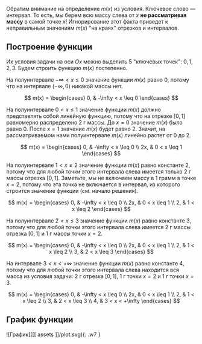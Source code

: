 Обратим внимание на определение $m(x)$ из условия. Ключевое слово — интервал. То есть, мы берем всю массу слева от $x$ **не рассматривая массу** в самой точке $x$! Игнорирование этот факта приведет к неправильным значениям $m(x)$ "на краях" отрезков и интервалов.

## Построение функции

Их условия задачи на оси $Ox$ можно выделить $5$ "ключевых точек": $0, 1, 2, 3$. Будем строить функцию $m(x)$ постепенно.

На полуинтервале $-\infty < x \leq 0$ значение функции $m(x)$ равно $0$, потому что на интервале $(-\infty, 0)$ никакой массы нет.

$$ 
m(x) = \begin{cases} 0,  & -\infty < x \leq 0 \end{cases}
$$

На полуинтервале $0 < x \leq 1$ значение функции $m(x)$ должно представлять собой линейную функцию, потому что на отрезке $[0, 1]$ равномерно распределено $2 \text{ г}$ массы. До $x=0$ значение $m(x)$ было равно $0$. После $x=1$ значение $m(x)$ будет равно $2$. Значит, на рассматриваемом нами полуинтервале $m(x)$ линейно растет от $0$ до $2$.

$$ 
m(x) =
\begin{cases}
	0,  & -\infty < x \leq 0
    \\
    2x, & 0 < x \leq 1
\end{cases}
$$

На полуинтервале $1 < x \leq 2$ значение функции $m(x)$ равно константе $2$, потому что для любой точки этого интервала слева имеется только $2 \text{ г}$ массы отрезка $[0,1]$. Заметьте, мы не включаем массу в $1$ грамм в точке $x=2$, потому что эта точка не включается в интервал, из которого строится значение функции (см. начало решения).

$$ 
m(x) =
\begin{cases}
	0,  & -\infty < x \leq 0
    \\
    2x, & 0 < x \leq 1
    \\
    2, & 1 < x \leq 2
\end{cases}
$$

На полуинтервале $2 < x \leq 3$ значение функции $m(x)$ равно константе $3$, потому что для любой точки этого интервала слева имеется $2 \text{ г}$ массы отрезка $[0,1]$ и $1 \text{ г}$ массы точки $x=2$.

$$ 
m(x) =
\begin{cases}
	0,  & -\infty < x \leq 0
    \\
    2x, & 0 < x \leq 1
    \\
    2, & 1 < x \leq 2
    \\
    3, & 2 < x \leq 3
\end{cases}
$$

На интервале $3 < x < +\infty$ значение функции $m(x)$ равно константе $4$, потому что для любой точки этого интервала слева находится вся масса из условия задачи: $2 \text{ г}$ отрезка $[0,1]$, $1 \text{ г}$ точки $x=2$ и $1 \text{ г}$ точки $x=3$.

$$ 
m(x) =
\begin{cases}
	0,  & -\infty < x \leq 0
    \\
    2x, & 0 < x \leq 1
    \\
    2, & 1 < x \leq 2
    \\
    3, & 2 < x \leq 3
    \\
    4, & 3 < x < +\infty
\end{cases}
$$

## График функции

![График]([[ assets ]]/plot.svg){: .w7 }